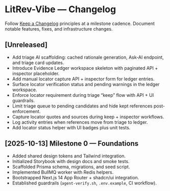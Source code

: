 # LitRev-Vibe — Changelog

Follow [Keep a Changelog](https://keepachangelog.com) principles at a milestone cadence. Document notable features, fixes, and infrastructure changes.

## [Unreleased]
- Add triage AI scaffolding: cached rationale generation, Ask-AI endpoint, and triage card updates.
- Introduce Evidence Ledger workspace skeleton with paginated API + inspector placeholder.
- Add manual locator capture API + inspector form for ledger entries.
- Surface locator verification status and pending warnings in the ledger workspace.
- Enforce locator requirement during triage “keep” flow with API + UI guardrails.
- Limit triage queue to pending candidates and hide kept references post-enforcement.
- Capture locator quotes and sources during keep + inspector workflows.
- Log activity entries when references move from triage to ledger.
- Add locator status helper with UI badges plus unit tests.

## [2025-10-13] Milestone 0 — Foundations
- Added shared design tokens and Tailwind integration.
- Initialized Storybook with design docs and smoke tests.
- Scaffolded Prisma schema, migrations, and seed script.
- Implemented BullMQ worker with Redis helpers.
- Bootstrapped Next.js 14 App Router + shadcn/ui integration.
- Established guardrails (`agent-verify.sh`, `.env.example`, CI workflow).
